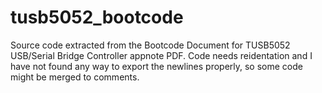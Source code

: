 # tusb5052_bootcode
Source code extracted from the Bootcode Document for TUSB5052 USB/Serial Bridge Controller appnote PDF.
Code needs reidentation and I have not found any way to export the newlines properly, so some code might be 
merged to comments. 

